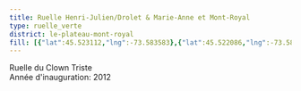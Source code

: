 ```yaml
---
title: Ruelle Henri-Julien/Drolet & Marie-Anne et Mont-Royal
type: ruelle_verte
district: le-plateau-mont-royal
fill: [{"lat":45.523112,"lng":-73.583583},{"lat":45.522086,"lng":-73.581346}]
---
```


Ruelle du Clown Triste<br>Année d'inauguration: 2012